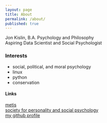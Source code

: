 ```yaml
---
layout: page
title: About
permalink: /about/
published: true
---
```


Jon Kislin, B.A. Psychology and Philosophy  
Aspiring Data Scientist and Social Psychologist  
  
### Interests ###
- social, political, and moral psychology
- linux
- python
- conservation

#### Links ####
[metis](http://thisismetis.com)  
[society for personality and social psychology](http://spsp.org)  
[my github profile](https://github.com/jonkislin)
